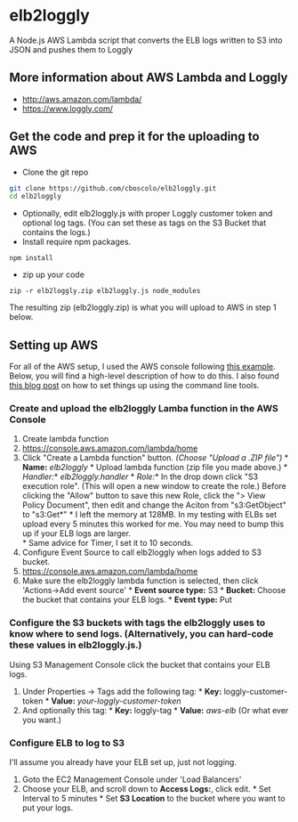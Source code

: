# elb2loggly
A Node.js AWS Lambda script that converts the ELB logs written to S3 into JSON and pushes them to Loggly

## More information about AWS Lambda and Loggly
  * http://aws.amazon.com/lambda/
  * https://www.loggly.com/

## Get the code and prep it for the uploading to AWS
* Clone the git repo
```bash
git clone https://github.com/cboscolo/elb2loggly.git
cd elb2loggly
```
* Optionally, edit elb2loggly.js with proper Loggly customer token and optional log tags. (You can set these as tags on the S3 Bucket that contains the logs.)
* Install require npm packages.
```
npm install
```
* zip up your code
```
zip -r elb2loggly.zip elb2loggly.js node_modules
```
The resulting zip (elb2loggly.zip) is what you will upload to AWS in step 1 below.

## Setting up AWS
For all of the AWS setup, I used the AWS console following [this example](http://docs.aws.amazon.com/lambda/latest/dg/getting-started-amazons3-events.html).  Below, you will find a high-level description of how to do this.  I also found [this blog post](http://alestic.com/2014/11/aws-lambda-cli) on how to set things up using the command line tools.

### Create and upload the elb2loggly Lamba function in the AWS Console
1. Create lambda function
  1. https://console.aws.amazon.com/lambda/home
  2. Click "Create a Lambda function" button. *(Choose "Upload a .ZIP file")*
    * **Name:** *elb2loggly*
    * Upload lambda function (zip file you made above.)
    * **Handler*:** *elb2loggly.handler*
    * **Role*:** In the drop down click "S3 execution role". (This will open a new window to create the role.) Before clicking the "Allow" button to save this new Role, click the "> View Policy Document", then edit and change the Aciton from "s3:GetObject" to "s3:Get*"
    * I left the memory at 128MB.  In my testing with ELBs set upload every 5 minutes this worked for me.  You may need to bump this up if your ELB logs are larger.  
    * Same advice for Timer, I set it to 10 seconds.
2. Configure Event Source to call elb2loggly when logs added to S3 bucket.
  1. https://console.aws.amazon.com/lambda/home
  2. Make sure the elb2loggly lambda function is selected, then click 'Actions->Add event source'
    * **Event source type:** S3
    * **Bucket:** Choose the bucket that contains your ELB logs.
    * **Event type:** Put

### Configure the S3 buckets with tags the elb2loggly uses to know where to send logs. (Alternatively, you can hard-code these values in elb2loggly.js.)
Using S3 Management Console click the bucket that contains your ELB logs.
  1. Under Properties -> Tags add the following tag:
    * **Key:** loggly-customer-token
    * **Value:** *your-loggly-customer-token*
  2. And optionally this tag:
    * **Key:** loggly-tag
    * **Value:** *aws-elb* (Or what ever you want.)

### Configure ELB to log to S3
I'll assume you already have your ELB set up, just not logging.
  1. Goto the EC2 Management Console under 'Load Balancers'
  2. Choose your ELB, and scroll down to **Access Logs:**, click edit.
    * Set Interval to 5 minutes
    * Set **S3 Location** to the bucket where you want to put your logs.
